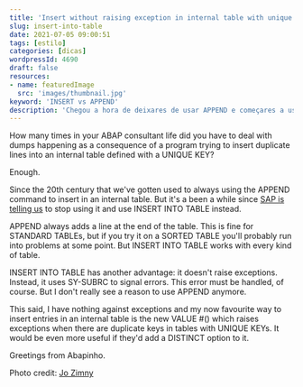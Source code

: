 ```yaml
---
title: 'Insert without raising exception in internal table with unique key'
slug: insert-into-table
date: 2021-07-05 09:00:51
tags: [estilo]
categories: [dicas]
wordpressId: 4690
draft: false
resources:
- name: featuredImage
  src: 'images/thumbnail.jpg'
keyword: 'INSERT vs APPEND'
description: 'Chegou a hora de deixares de usar APPEND e começares a usar o INSERT INTO TABLE para adicionar entradas a tabelas internas.'
---
```

How many times in your ABAP consultant life did you have to deal with dumps happening as a consequence of a program trying to insert duplicate lines into an internal table defined with a UNIQUE KEY?

Enough.

<!--more-->

Since the 20th century that we've gotten used to always using the APPEND command to insert in an internal table. But it's a been a while since [SAP is telling us][1] to stop using it and use INSERT INTO TABLE instead.

APPEND always adds a line at the end of the table. This is fine for STANDARD TABLEs, but if you try it on a SORTED TABLE you'll probably run into problems at some point. But INSERT INTO TABLE works with every kind of table.

INSERT INTO TABLE has another advantage: it doesn't raise exceptions. Instead, it uses SY-SUBRC to signal errors. This error must be handled, of course. But I don't really see a reason to use APPEND anymore.

This said, I have nothing against exceptions and my now favourite way to insert entries in an internal table is the new VALUE #() which raises exceptions when there are duplicate keys in tables with UNIQUE KEYs. It would be even more useful if they'd add a DISTINCT option to it.

Greetings from Abapinho.

Photo credit: [Jo Zimny][2]

   [1]: https://github.com/SAP/styleguides/blob/main/clean-abap/CleanABAP.md#prefer-insert-into-table-to-append-to
   [2]: https://visualhunt.co/a6/22e2dcd9
